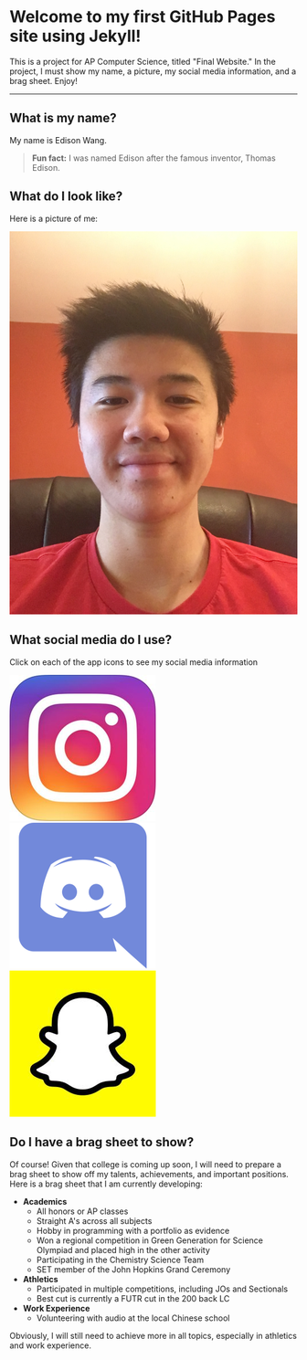 # Welcome to my first GitHub Pages site using Jekyll!

This is a project for AP Computer Science, titled "Final Website." In the project, I must show my name, a picture, my social media information, and a brag sheet. Enjoy!

---

## What is my name?

My name is Edison Wang.

> **Fun fact:** I was named Edison after the famous inventor, Thomas Edison.

## What do I look like?

Here is a picture of me:

![me](images/self-picture.jpg "Hey look, it's me!")

## What social media do I use?

Click on each of the app icons to see my social media information

[![instagram](images/instagram-icon.jpg "Instagram")](https://edisonwang03.github.io/APCS-Final-Website/instagram) [![discord](images/discord-icon.png "Discord")](https://edisonwang03.github.io/APCS-Final-Website/discord) [![snapchat](images/snapchat-icon.jpg "Snapchat")](https://edisonwang03.github.io/APCS-Final-Website/snapchat)

## Do I have a brag sheet to show?

Of course! Given that college is coming up soon, I will need to prepare a brag sheet to show off my talents, achievements, and important positions. Here is a brag sheet that I am currently developing:

- **Academics**
  - All honors or AP classes
  - Straight A's across all subjects
  - Hobby in programming with a portfolio as evidence
  - Won a regional competition in Green Generation for Science Olympiad and placed high in the other activity
  - Participating in the Chemistry Science Team
  - SET member of the John Hopkins Grand Ceremony
- **Athletics**
  - Participated in multiple competitions, including JOs and Sectionals
  - Best cut is currently a FUTR cut in the 200 back LC
- **Work Experience**
  - Volunteering with audio at the local Chinese school

Obviously, I will still need to achieve more in all topics, especially in athletics and work experience.
